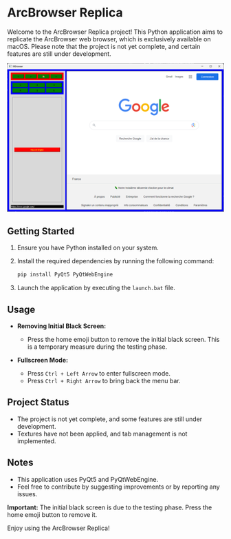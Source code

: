 # ArcBrowser Replica

Welcome to the ArcBrowser Replica project! This Python application aims to replicate the ArcBrowser web browser, which is exclusively available on macOS. Please note that the project is not yet complete, and certain features are still under development.

![Game Screenshot](screenshot.png)

## Getting Started

1. Ensure you have Python installed on your system.

2. Install the required dependencies by running the following command:
    ```bash
    pip install PyQt5 PyQtWebEngine
    ```

3. Launch the application by executing the `launch.bat` file.

## Usage

- **Removing Initial Black Screen:**
  - Press the home emoji button to remove the initial black screen. This is a temporary measure during the testing phase.

- **Fullscreen Mode:**
  - Press `Ctrl + Left Arrow` to enter fullscreen mode.
  - Press `Ctrl + Right Arrow` to bring back the menu bar.

## Project Status

- The project is not yet complete, and some features are still under development.
- Textures have not been applied, and tab management is not implemented.

## Notes

- This application uses PyQt5 and PyQtWebEngine.
- Feel free to contribute by suggesting improvements or by reporting any issues.

**Important:** The initial black screen is due to the testing phase. Press the home emoji button to remove it.

Enjoy using the ArcBrowser Replica!
